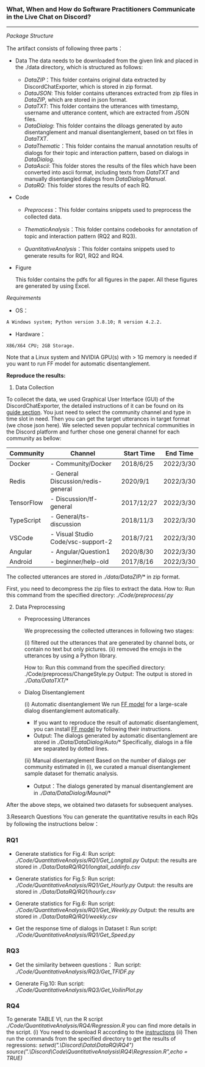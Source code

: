 ### What, When and How do Software Practitioners Communicate in the Live Chat on Discord?

---
*Package Structure*

The artifact consists of following three parts：

- Data
  The data needs to be downloaded from the given link and placed in the ./data directory, which is structured as follows: 
  - *DataZIP*：This folder contains original data extracted by DiscordChatExporter, which is stored in zip format.
  - *DataJSON*: This folder contains utterances extracted from zip files in *DataZIP*, which are stored in json format.
  - *DataTXT*: This folder contains the utterances with timestamp, username and utterance content, which are extracted from JSON files.
  - *DataDialog*: This folder contains the diloags generated by auto disentanglement and manual disentanglement, based on txt files in *DataTXT*.
  - *DataThematic*：This folder contains the manual annotation results of dialogs for their topic and interaction pattern, based on dialogs in *DataDialog*.
  - *DataAscii*: This folder stores the results of the files which have been converted into ascii format, including texts from *DataTXT* and manually disentangled dialogs from *DataDialog/Manual*.
  - *DataRQ*: This folder stores the results of each RQ.
  
- Code

  - *Preprocess*：This folder contains snippets used to preprocess the collected data.

  - *ThematicAnalysis*：This folder contains codebooks for annotation of topic and interaction pattern (RQ2 and RQ3).
  
  - *QuantitativeAnalysis*：This folder contains snippets used to generate results for RQ1, RQ2 and RQ4.

- Figure

  This folder contains the pdfs for all figures in the paper. All these figures are generated by using Excel.

*Requirements*

- OS：
~~~
A Windows system; Python version 3.8.10; R version 4.2.2.
~~~

- Hardware：
~~~
X86/X64 CPU; 2GB Storage.
~~~

Note that a Linux system and NVIDIA GPU(s) with > 1G memory is needed if you want to run FF model for automatic disentanglement.

<!--Although it is recommended to run the artifact with NVIDIA GPUs for faster analysis, it is not a requirement. When there is no GPU available, the CPU will be responsible for running the artifact.-->


**Reproduce the results:**
1. Data Collection
<!-- requirement 
~~~
Windows
~~~-->
To collecet the data, we used Graphical User Interface (GUI) of the DiscordChatExporter, the detailed instructions of it can be found on its [guide section](https://github.com/Tyrrrz/DiscordChatExporter/blob/master/.docs/Getting-started.md#using-the-gui). You just need to select the community channel and type in time slot in need. Then you can get the target utterances in target format (we chose json here). 
We selected seven popular technical communities in the Discord platform and further chose one general channel for each community as bellow:

| Community  | Channel                                                                                     | Start Time | End Time  |
|------------|---------------------------------------------------------------------------------------------|------------|-----------|
| Docker     | - Community/Docker                                                                          | 2018/6/25  | 2022/3/30 |
| Redis      | - General Discussion/redis-general                                                          | 2020/9/1   | 2022/3/30 |
| TensorFlow | - Discussion/tf-general                                                                     | 2017/12/27 | 2022/3/30 |
| TypeScript | - General/ts-discussion                                                                     | 2018/11/3  | 2022/3/30 |
| VSCode     | - Visual Studio Code/vsc-support-2                                                          | 2018/7/21  | 2022/3/30 |
| Angular    | - Angular/Question1                                                                         | 2020/8/30  | 2022/3/30 |
| Android    | - beginner/help-old                                                                         | 2017/8/16  | 2022/3/30 |

The collected utterances are stored in *./data/DataZIP/** in zip format.

First, you need to decompress the zip files to extract the data.
How to: Run this command from the specified directory: *./Code/preprocess/.py*

2. Data Preprocessing
   - Preprocessing Utterances
 
     We proprecessing the collected utterances in following two stages:
     
     (i) filtered out the utterances that are generated by channel bots, or contain no text but only pictures. 
     (ii) removed the emojis in the utterances by using a Python library.

       How to: Run this command from the specified directory: ./Code/preprocess/ChangeStyle.py
       Output: The output is stored in *./Data/DataTXT/**
       
     <!--The datasets we preprocessed locate in ./Data. Each utterance consists of a timestamp, a username, and a textual message.-->
       
   - Dialog Disentanglement
     
     (i) Automatic disentanglement
     We run [FF model](https://jkk.name/irc-disentanglement/) for a large-scale dialog disentanglement automatically.
      + If you want to reproduce the result of automatic disentanglement, you can install [FF model](https://jkk.name/irc-disentanglement/) by following their instructions.
      <!--T+ How to: Run the following commands in order from the specified directory: 
        1. *./Code/Disentanglement/DatasetDealing.py*
        2. *./Code/Disentanglement/GetAscii.sh*
        3. *./Code/Disentanglement/GetDialogs.sh*
        4. *./Code/Disentanglement/OutputDealing.py*
        5. *./Code/Disentanglement/DialogFormat.sh*-->
   
      + Output: The dialogs generated by automatic disentanglement are stored in *./Data/DataDialog/Auto/**
      Specifically, dialogs in a file are separated by dotted lines.
      <!--The dialogs obtained from automatic disentanglement are stored under the folder "NAME" in txt files.--> 
      <!-- File : ./Code/disentanglement--> 
  
     (ii) Manual disentanglement
     Based on the number of dialogs per community estimated in (i), we curated a manual disentanglement sample dataset for thematic analysis.
     - Output：The dialogs generated by manual disentanglement are in *./Data/DataDialog/Maunal/**
     <!--the folder "NAME" in text files.-->
    
After the above steps, we obtained two datasets for subsequent analyses. 


3.Research Questions
You can generate the quantitative results in each RQs by following the instructions below：

### RQ1
   - Generate statistics for Fig.4: 
  Run script: *./Code/QuantitativeAnalysis/RQ1/Get_Longtail.py* 
  Output: the results are stored in *./Data/DataRQ/RQ1/longtail_addinfo.csv*

   - Generate statistics for Fig.5: 
  Run script: *./Code/QuantitativeAnalysis/RQ1/Get_Hourly.py* 
  Output: the results are stored in *./Data/DataRQ/RQ1/hourly.csv*

   - Generate statistics for Fig.6: 
  Run script: *./Code/QuantitativeAnalysis/RQ1/Get_Weekly.py*
  Output: the results are stored in *./Data/DataRQ/RQ1/weekly.csv*
  
   - Get the response time of dialogs in Dataset I: 
  Run script: *./Code/QuantitativeAnalysis/RQ1/Get_Speed.py*

### RQ3
- Get the similarity between questions：
  Run script: *./Code/QuantitativeAnalysis/RQ3/Get_TFIDF.py*

- Generate Fig.10:
  Run script: *./Code/QuantitativeAnalysis/RQ3/Get_VoilinPlot.py*

### RQ4
To generate TABLE VI, run the R script *./Code/QuantitativeAnalysis/RQ4/Regression.R* you can find more details in the script.
(i) You need to download R according to the [instructions](https://cran.r-project.org/mirrors.html)
(ii) Then run the commands from the specified directory to get the results of regressions:
    *setwd(".\\Discord\\Data\\DataRQ\\RQ4")*
    *source(".\\Discord\\Code\\QuantitativeAnalysis\\RQ4\\Regression.R",echo = TRUE)*
